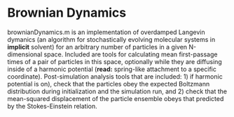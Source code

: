 # Brownian Dynamics
brownianDynamics.m is an implementation of overdamped Langevin dymanics (an algorithm for stochastically evolving molecular systems in **implicit** solvent) for an arbitrary number of particles in a given N-dimensional space. Included are tools for calculating mean first-passage times of a pair of particles in this space, optionally while they are diffusing inside of a harmonic potential (**read:** spring-like attachment to a specific coordinate). Post-simulation analysis tools that are included: 1) if harmonic potential is on), check that the particles obey the expected Boltzmann distribution during initialization and the simulation run, and 2) check that the mean-squared displacement of the particle ensemble obeys that predicted by the Stokes-Einstein relation.
